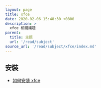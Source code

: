 ```yaml
---
layout: page
title: xfce
date: 2020-02-06 15:48:30 +0800
description: >
  xfce 相關議題
parent:
  title: 主題
  url: '/read/subject'
source_url: '/read/subject/xfce/index.md'
---
```



## 安裝

* [如何安裝 xfce](install-xfce)

